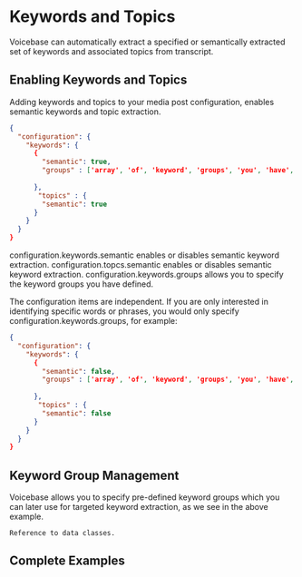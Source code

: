 # Keywords and Topics


Voicebase can automatically extract a specified or semantically extracted 
set of keywords and associated topics from transcript.  

## Enabling Keywords and Topics

Adding keywords and topics to your media post configuration, enables semantic keywords and topic extraction.

```json
{  
  "configuration": { 
    "keywords": { 
      {  
        "semantic": true,
        "groups" : ['array', 'of', 'keyword', 'groups', 'you', 'have', 'defined'],
        
      },
       "topics" : {
        "semantic": true
      }
    }
  }
}
```

configuration.keywords.semantic enables or disables semantic keyword extraction.
configuration.topcs.semantic enables or disables semantic keyword extraction.
configuration.keywords.groups allows you to specify the keyword groups you have defined.

The configuration items are independent.  If you are only interested in identifying specific words or phrases, you would  only specify configuration.keywords.groups, for example:

```json
{  
  "configuration": { 
    "keywords": { 
      {  
        "semantic": false,
        "groups" : ['array', 'of', 'keyword', 'groups', 'you', 'have', 'defined'],
        
      },
       "topics" : {
        "semantic": false
      }
    }
  }
}
```



## Keyword Group Management

Voicebase allows you to specify pre-defined keyword groups which you can later use for targeted keyword extraction, as we see in the above example.

    Reference to data classes.

## Complete Examples


